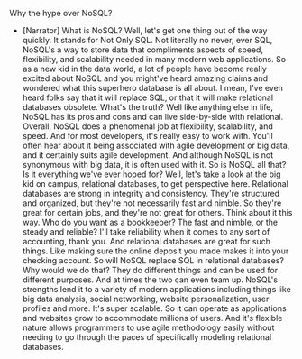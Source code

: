 Why the hype over NoSQL?
- [Narrator] What is NoSQL? Well, let's get one thing out of the way quickly. It stands for Not Only SQL. Not literally no never, ever SQL, NoSQL's a way to store data that compliments aspects of speed, flexibility, and scalability needed in many modern web applications. So as a new kid in the data world, a lot of people have become really excited about NoSQL and you might've heard amazing claims and wondered what this superhero database is all about. I mean, I've even heard folks say that it will replace SQL, or that it will make relational databases obsolete. What's the truth? Well like anything else in life, NoSQL has its pros and cons and can live side-by-side with relational. Overall, NoSQL does a phenomenal job at flexibility, scalability, and speed. And for most developers, it's really easy to work with. You'll often hear about it being associated with agile development or big data, and it certainly suits agile development. And although NoSQL is not synonymous with big data, it is often used with it. So is NoSQL all that? Is it everything we've ever hoped for? Well, let's take a look at the big kid on campus, relational databases, to get perspective here. Relational databases are strong in integrity and consistency. They're structured and organized, but they're not necessarily fast and nimble. So they're great for certain jobs, and they're not great for others. Think about it this way. Who do you want as a bookkeeper? The fast and nimble, or the steady and reliable? I'll take reliability when it comes to any sort of accounting, thank you. And relational databases are great for such things. Like making sure the online deposit you made makes it into your checking account. So will NoSQL replace SQL in relational databases? Why would we do that? They do different things and can be used for different purposes. And at times the two can even team up. NoSQL's strengths lend it to a variety of modern applications including things like big data analysis, social networking, website personalization, user profiles and more. It's super scalable. So it can operate as applications and websites grow to accommodate millions of users. And it's flexible nature allows programmers to use agile methodology easily without needing to go through the paces of specifically modeling relational databases.